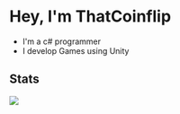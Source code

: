 # Hey, I'm ThatCoinflip 
  - I'm a c# programmer
  - I develop Games using Unity
 
## Stats
![](https://github-readme-stats.vercel.app/api?username=ThatCoinflip&show_icons=true&themetransparent)
